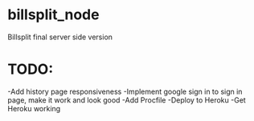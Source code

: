# billsplit_node
Billsplit final server side version


# TODO:
  -Add history page responsiveness
  -Implement google sign in to sign in page, make it work and look good
  -Add Procfile
  -Deploy to Heroku
  -Get Heroku working
